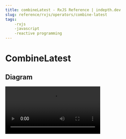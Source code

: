 ```yaml
---
title: combineLatest - RxJS Reference | indepth.dev
slug: reference/rxjs/operators/combine-latest
tags:
    -rxjs 
    -javascript 
    -reactive programming
---
```


# CombineLatest

## Diagram

<video>
    <source src="https://images.indepth.dev/references/rxjs/combine-latest.mp4" type="video/mp4">
</video>
